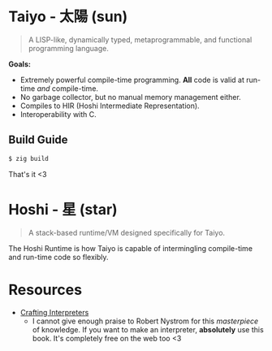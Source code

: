 # Taiyo - 太陽 (sun)

> A LISP-like, dynamically typed, metaprogrammable, and functional programming language.

**Goals:**

- Extremely powerful compile-time programming. **All** code is valid at run-time _and_ compile-time.
- No garbage collector, but no manual memory management either.
- Compiles to HIR (Hoshi Intermediate Representation).
- Interoperability with C.

## Build Guide

```sh
$ zig build
```

That's it <3

# Hoshi - 星 (star)

> A stack-based runtime/VM designed specifically for Taiyo.

The Hoshi Runtime is how Taiyo is capable of intermingling compile-time and run-time code so flexibly.

# Resources

- [Crafting Interpreters](https://craftinginterpreters.com/)
  - I cannot give enough praise to Robert Nystrom for this _masterpiece_ of knowledge.
    If you want to make an interpreter, **absolutely** use this book.
    It's completely free on the web too <3
